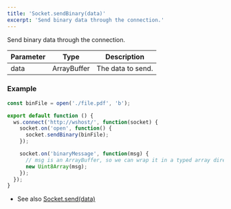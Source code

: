 ```yaml
---
title: 'Socket.sendBinary(data)'
excerpt: 'Send binary data through the connection.'
---
```


Send binary data through the connection. 

| Parameter | Type   | Description       |
| --------- | ------ | ----------------- |
| data      | ArrayBuffer | The data to send. |

### Example

<CodeGroup labels={[]}>

```javascript
const binFile = open('./file.pdf', 'b');

export default function () {
  ws.connect('http://wshost/', function(socket) {
    socket.on('open', function() {
      socket.sendBinary(binFile);
    });

    socket.on('binaryMessage', function(msg) {
      // msg is an ArrayBuffer, so we can wrap it in a typed array directly.
      new Uint8Array(msg);
    });
  });
}
```

</CodeGroup>

- See also [Socket.send(data)](/javascript-api/k6-ws/socket/socket-send-data)